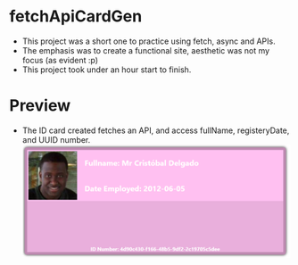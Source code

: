 # fetchApiCardGen
- This project was a short one to practice using fetch, async and APIs.
- The emphasis was to create a functional site, aesthetic was not my focus (as evident :p)
- This project took under an hour start to finish.

# Preview
- The ID card created fetches an API, and access fullName, registeryDate, and UUID number. 
![Preview image of generated employee card](https://raw.githubusercontent.com/MacleanJS/fetchApiCardGen/main/Capture.PNG)
